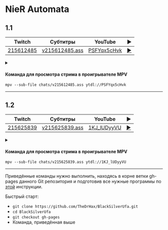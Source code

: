 <!-- video.js -->
<link href="https://cdnjs.cloudflare.com/ajax/libs/video.js/6.3.3/video-js.css" rel="stylesheet">
<script src="https://cdnjs.cloudflare.com/ajax/libs/video.js/6.3.3/video.js"></script>
<!-- videojs-youtube -->
<script src="https://cdnjs.cloudflare.com/ajax/libs/videojs-youtube/2.4.1/Youtube.js"></script>
<!-- libjass -->
<link href="https://cdn.jsdelivr.net/npm/libjass@0.11.0/libjass.css" rel="stylesheet">
<script src="https://cdn.jsdelivr.net/npm/libjass@0.11.0/libjass.js"></script>
<!-- videojs-ass -->
<link href="https://cdn.jsdelivr.net/npm/videojs-ass@0.8.0/src/videojs.ass.css" rel="stylesheet">
<script src="https://cdn.jsdelivr.net/npm/videojs-ass@0.8.0/src/videojs.ass.js"></script>
<!-- videojs-resolution-switcher -->
<script src="https://cdn.jsdelivr.net/npm/videojs-resolution-switcher@0.4.2/lib/videojs-resolution-switcher.min.js"></script>

<script>
function createPlayer(id, youtube, twitch) {
  videojs(id, {
    controls: true,
    nativeControlsForTouch: false,
    width: 640,
    height: 360,
    fluid: true,
    plugins: {
      ass: {
        src: ["../chats/v" + twitch + ".ass"],
        delay: -0.1,
      },
      videoJsResolutionSwitcher: {
        default: 'high',
        dynamicLabel: true
      }
    },
    techOrder: ["youtube"],
    sources: [{
      "type": "video/youtube",
      "src": "https://www.youtube.com/watch?v=" + youtube
    }]
  });
}
</script>

<style>
  .main-content {
    padding: 2rem;
    max-width: 72rem;
  }
</style>

# NieR Automata

## 1.1

| Twitch | Субтитры | YouTube | ▶ |
| ------ | -------- | ------- | - |
| [215612485](https://www.twitch.tv/videos/215612485) | [v215612485.ass](../chats/v215612485.ass) | [PSFYqx5cHvk](https://www.youtube.com/watch?v=PSFYqx5cHvk) | <a href="/src/player.html?v=PSFYqx5cHvk&s=215612485" onclick="return openPlayer215612485()">▶</a> |

<script>
  function openPlayer215612485() {
    createPlayer("player-PSFYqx5cHvk", "PSFYqx5cHvk", "215612485");
    document.getElementById("spoiler-PSFYqx5cHvk").click();
    return false;
  }
</script>

<details>
  <summary id="spoiler-PSFYqx5cHvk"></summary>

  <div class="player-wrapper" style="margin-top: 32px">
    <video
      id="player-PSFYqx5cHvk"
      class="video-js vjs-default-skin vjs-big-play-centered" />
  </div>
</details>

#### Команда для просмотра стрима в проигрывателе MPV

```
mpv --sub-file chats/v215612485.ass ytdl://PSFYqx5cHvk
```

----
## 1.2

| Twitch | Субтитры | YouTube | ▶ |
| ------ | -------- | ------- | - |
| [215625839](https://www.twitch.tv/videos/215625839) | [v215625839.ass](../chats/v215625839.ass) | [1KJ_lUDyyVU](https://www.youtube.com/watch?v=1KJ_lUDyyVU) | <a href="/src/player.html?v=1KJ_lUDyyVU&s=215625839" onclick="return openPlayer215625839()">▶</a> |

<script>
  function openPlayer215625839() {
    createPlayer("player-1KJ_lUDyyVU", "1KJ_lUDyyVU", "215625839");
    document.getElementById("spoiler-1KJ_lUDyyVU").click();
    return false;
  }
</script>

<details>
  <summary id="spoiler-1KJ_lUDyyVU"></summary>

  <div class="player-wrapper" style="margin-top: 32px">
    <video
      id="player-1KJ_lUDyyVU"
      class="video-js vjs-default-skin vjs-big-play-centered" />
  </div>
</details>

#### Команда для просмотра стрима в проигрывателе MPV

```
mpv --sub-file chats/v215625839.ass ytdl://1KJ_lUDyyVU
```

----

Приведённые команды нужно выполнить, находясь в корне ветки gh-pages данного Git репозитория и подготовив все нужные программы по [этой](../tutorials/watch-online.md) инструкции.

Быстрый старт:
* `git clone https://github.com/TheDrHax/BlackSilverUfa.git`
* `cd BlackSilverUfa`
* `git checkout gh-pages`
* Команда, приведённая выше

